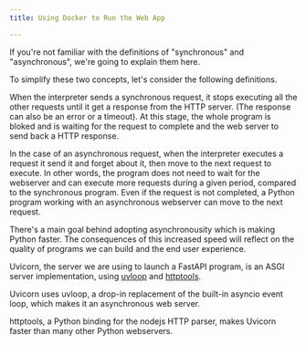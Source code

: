 ```yaml
---
title: Using Docker to Run the Web App

---
```

<!--Synchronous v/s Asynchronous-->

If you're not familiar with the definitions of "synchronous" and "asynchronous", we're going to explain them here.

To simplify these two concepts, let's consider the following definitions.

When the interpreter sends a synchronous request, it stops executing all the other requests until it get a response from the HTTP server. (The response can also be an error or a timeout). At this stage, the whole program is bloked and is waiting for the request to complete and the web server to send back a HTTP response.

In the case of an asynchronous request, when the interpreter executes a request it send it and forget about it, then move to the next request to execute. In other words, the program does not need to wait for the webserver and can execute more requests during a given period, compared to the synchronous program. Even if the request is not completed, a Python program working with an asynchronous webserver can move to the next request.

There's a main goal behind adopting asynchronousity which is making Python faster. The consequences of this increased speed will reflect on the quality of programs we can build and the end user experience.

Uvicorn, the server we are using to launch a FastAPI program, is an ASGI server implementation, using [uvloop](https://github.com/MagicStack/uvloop) and [httptools](https://github.com/MagicStack/httptools).

Uvicorn uses uvloop, a drop-in replacement of the built-in asyncio event loop, which makes it an asynchronous web server.

httptools, a Python binding for the nodejs HTTP parser, makes Uvicorn faster than many other Python webservers.